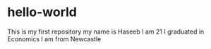 # hello-world
This is my first repository
my name is Haseeb
I am 21 
I graduated in Economics
I am from Newcastle
